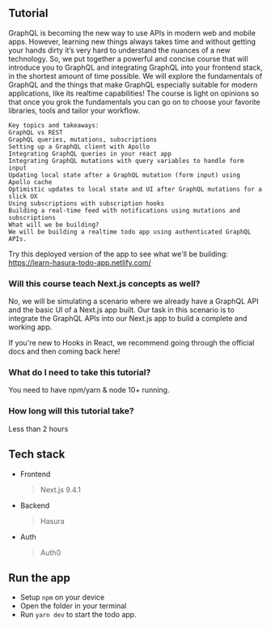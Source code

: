 Tutorial
--------

GraphQL is becoming the new way to use APIs in modern web and mobile apps.
However, learning new things always takes time and without getting your hands dirty it’s very hard to understand the nuances of a new technology.
So, we put together a powerful and concise course that will introduce you to GraphQL and integrating GraphQL into your frontend stack, in the shortest amount of time possible.
We will explore the fundamentals of GraphQL and the things that make GraphQL especially suitable for modern applications, like its realtime capabilities! The course is light on opinions so that once you grok the fundamentals you can go on to choose your favorite libraries, tools and tailor your workflow.

```
Key topics and takeaways:
GraphQL vs REST
GraphQL queries, mutations, subscriptions
Setting up a GraphQL client with Apollo
Integrating GraphQL queries in your react app
Integrating GraphQL mutations with query variables to handle form input
Updating local state after a GraphQL mutation (form input) using Apollo cache
Optimistic updates to local state and UI after GraphQL mutations for a slick UX
Using subscriptions with subscription hooks
Building a real-time feed with notifications using mutations and subscriptions
What will we be building?
We will be building a realtime todo app using authenticated GraphQL APIs.
```

Try this deployed version of the app to see what we'll be building: https://learn-hasura-todo-app.netlify.com/

### Will this course teach Next.js concepts as well?
No, we will be simulating a scenario where we already have a GraphQL API and the basic UI of a Next.js app built. Our task in this scenario is to integrate the GraphQL APIs into our Next.js app to build a complete and working app.

If you're new to Hooks in React, we recommend going through the official docs and then coming back here!

### What do I need to take this tutorial?
You need to have npm/yarn & node 10+ running.

### How long will this tutorial take?
Less than 2 hours

Tech stack
----------

- Frontend
    > Next.js 9.4.1
- Backend
    > Hasura
- Auth
    > Auth0

Run the app
-----------
- Setup `npm` on your device
- Open the folder in your terminal 
- Run `yarn dev` to start the todo app.

